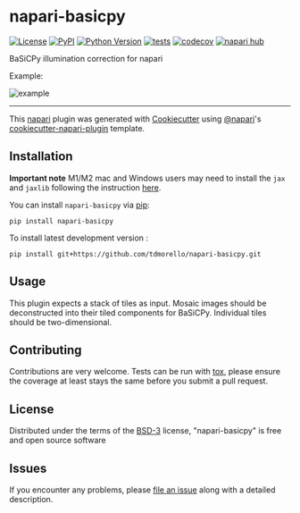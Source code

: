 # napari-basicpy

[![License](https://img.shields.io/pypi/l/napari-basicpy.svg?color=green)](https://github.com/tdmorello/napari-basicpy/raw/main/LICENSE)
[![PyPI](https://img.shields.io/pypi/v/napari-basicpy.svg?color=green)](https://pypi.org/project/napari-basicpy)
[![Python Version](https://img.shields.io/pypi/pyversions/napari-basicpy.svg?color=green)](https://python.org)
[![tests](https://github.com/tdmorello/napari-basicpy/workflows/tests/badge.svg)](https://github.com/tdmorello/napari-basicpy/actions)
[![codecov](https://codecov.io/gh/tdmorello/napari-basicpy/branch/main/graph/badge.svg)](https://codecov.io/gh/tdmorello/napari-basicpy)
[![napari hub](https://img.shields.io/endpoint?url=https://api.napari-hub.org/shields/napari-basicpy)](https://napari-hub.org/plugins/napari-basicpy)

BaSiCPy illumination correction for napari

Example:

![example](resources/example.gif)

----------------------------------

This [napari] plugin was generated with [Cookiecutter] using [@napari]'s [cookiecutter-napari-plugin] template.

<!--
Don't miss the full getting started guide to set up your new package:
https://github.com/napari/cookiecutter-napari-plugin#getting-started

and review the napari docs for plugin developers:
https://napari.org/plugins/stable/index.html
-->

## Installation

**Important note** M1/M2 mac and Windows users may need to install the `jax` and `jaxlib` following the instruction [here](https://github.com/peng-lab/BaSiCPy#installation).

You can install `napari-basicpy` via [pip]:

    pip install napari-basicpy



To install latest development version :

    pip install git+https://github.com/tdmorello/napari-basicpy.git

## Usage

This plugin expects a stack of tiles as input. Mosaic images should be deconstructed into their tiled components for BaSiCPy. Individual tiles should be two-dimensional.

## Contributing

Contributions are very welcome. Tests can be run with [tox], please ensure
the coverage at least stays the same before you submit a pull request.

## License

Distributed under the terms of the [BSD-3] license,
"napari-basicpy" is free and open source software

## Issues

If you encounter any problems, please [file an issue] along with a detailed description.

[napari]: https://github.com/napari/napari
[Cookiecutter]: https://github.com/audreyr/cookiecutter
[@napari]: https://github.com/napari
[MIT]: http://opensource.org/licenses/MIT
[BSD-3]: http://opensource.org/licenses/BSD-3-Clause
[GNU GPL v3.0]: http://www.gnu.org/licenses/gpl-3.0.txt
[GNU LGPL v3.0]: http://www.gnu.org/licenses/lgpl-3.0.txt
[Apache Software License 2.0]: http://www.apache.org/licenses/LICENSE-2.0
[Mozilla Public License 2.0]: https://www.mozilla.org/media/MPL/2.0/index.txt
[cookiecutter-napari-plugin]: https://github.com/napari/cookiecutter-napari-plugin

[file an issue]: https://github.com/tdmorello/napari-basicpy/issues

[napari]: https://github.com/napari/napari
[tox]: https://tox.readthedocs.io/en/latest/
[pip]: https://pypi.org/project/pip/
[PyPI]: https://pypi.org/

